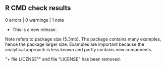 ## R CMD check results

0 errors | 0 warnings | 1 note

* This is a new release.

Note refers to package size (5.3mb). The package contains many examples, hence the package larger size. Examples are important because the analytical approach is less known and partly contains new components.

"+ file LICENSE"" and file "LICENSE" has been removed.
